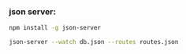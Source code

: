 ### json server:
```bash
npm install -g json-server
```
```bash
json-server --watch db.json --routes routes.json
```
